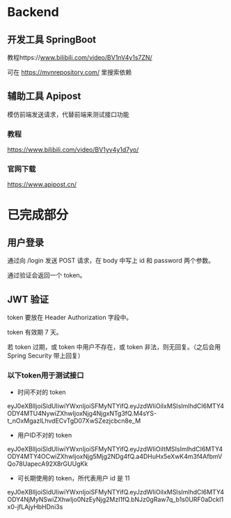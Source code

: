 # Backend
## 开发工具 SpringBoot
教程https://www.bilibili.com/video/BV1nV4y1s7ZN/

可在 https://mvnrepository.com/ 里搜索依赖

## 辅助工具 Apipost
模仿前端发送请求，代替前端来测试接口功能
### 教程
https://www.bilibili.com/video/BV1yv4y1d7yo/
### 官网下载
https://www.apipost.cn/

# 已完成部分

## 用户登录
通过向 /login 发送 POST 请求，在 body 中写上 id 和 password 两个参数。

通过验证会返回一个 token。

## JWT 验证
token 要放在 Header Authorization 字段中。

token 有效期 7 天。

若 token 过期，或 token 中用户不存在，或 token 非法，则无回复。（之后会用 Spring Security 带上回复）

### 以下token用于测试接口

* 时间不对的 token

eyJ0eXBlIjoiSldUIiwiYWxnIjoiSFMyNTYifQ.eyJzdWIiOiIxMSIsImlhdCI6MTY4ODY4MTU4NywiZXhwIjoxNjg4NjgxNTg3fQ.M4sYS-t_nOxMgazlLhvdECvTgD07XwSZezjcbcn8e_M

* 用户ID不对的 token

eyJ0eXBlIjoiSldUIiwiYWxnIjoiSFMyNTYifQ.eyJzdWIiOiItMSIsImlhdCI6MTY4ODY4MTY4OCwiZXhwIjoxNjg5Mjg2NDg4fQ.a4DHuHx5eXwK4m3f4AfbmVQo78UapecA92X8rGUUgKk

* 可长期使用的 token，所代表用户 id 是 11

eyJ0eXBlIjoiSldUIiwiYWxnIjoiSFMyNTYifQ.eyJzdWIiOiIxMSIsImlhdCI6MTY4ODY4NjMyNSwiZXhwIjo0NzEyNjg2MzI1fQ.bNJz0gRaw7q_b1s0URF0aDckI1x0-jfLAjyHbHDni3s
